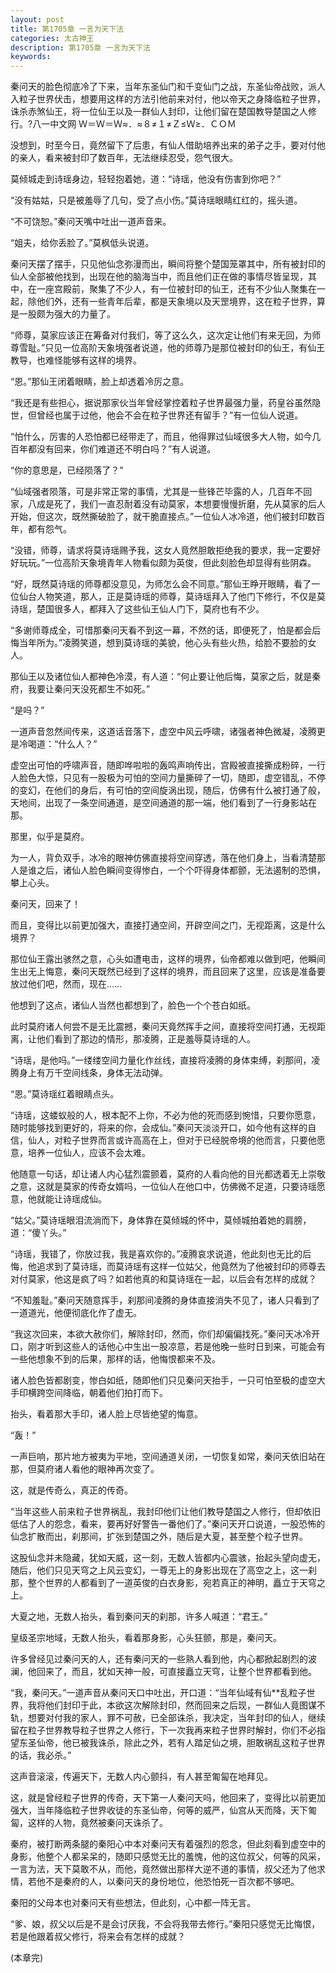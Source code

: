 ```yaml
---
layout: post
title: 第1705章 一言为天下法
categories: 太古神王
description: 第1705章 一言为天下法
keywords:
---
```


秦问天的脸色彻底冷了下来，当年东圣仙门和千变仙门之战，东圣仙帝战败，派人入粒子世界伏击，想要用这样的方法引他前来对付，他以帝天之身降临粒子世界，诛杀赤煞仙王，将一位仙王以及一群仙人封印，让他们留在楚国教导楚国之人修行。?八一中文网  Ｗ＝Ｗ＝Ｗ≈．≈８≠１≠Ｚ≤Ｗ≥．ＣＯＭ

没想到，时至今日，竟然留下了后患，有仙人借助培养出来的弟子之手，要对付他的亲人，看来被封印了数百年，无法继续忍受，怨气很大。

莫倾城走到诗瑶身边，轻轻抱着她，道：“诗瑶，他没有伤害到你吧？”

“没有姑姑，只是被羞辱了几句，受了点小伤。”莫诗瑶眼睛红红的，摇头道。

“不可饶恕。”秦问天嘴中吐出一道声音来。

“姐夫，给你丢脸了。”莫枫低头说道。

秦问天摆了摆手，只见他仙念弥漫而出，瞬间将整个楚国笼罩其中，所有被封印的仙人全部被他找到，出现在他的脑海当中，而且他们正在做的事情尽皆呈现，其中，在一座宫殿前，聚集了不少人，有一位被封印的仙王，还有不少仙人聚集在一起，除他们外，还有一些青年后辈，都是天象境以及天罡境界，这在粒子世界，算是一股颇为强大的力量了。

“师尊，莫家应该正在筹备对付我们，等了这么久，这次定让他们有来无回，为师尊雪耻。”只见一位高阶天象境强者说道，他的师尊乃是那位被封印的仙王，有仙王教导，也难怪能够有这样的境界。

“恩。”那仙王闭着眼睛，脸上却透着冷厉之意。

“我还是有些担心，据说那家伙当年曾经掌控着粒子世界最强力量，药皇谷虽然隐世，但曾经也属于过他，他会不会在粒子世界还有留手？”有一位仙人说道。

“怕什么，厉害的人恐怕都已经带走了，而且，他得罪过仙域很多大人物，如今几百年都没有回来，你们难道还不明白吗？”有人说道。

“你的意思是，已经陨落了？”

“仙域强者陨落，可是非常正常的事情，尤其是一些锋芒毕露的人，几百年不回家，八成是死了，我们一直忍耐着没有动莫家，本想要慢慢折磨，先从莫家的后人开始，但这次，既然撕破脸了，就干脆直接点。”一位仙人冰冷道，他们被封印数百年，都有怨气。

“没错，师尊，请求将莫诗瑶赐予我，这女人竟然胆敢拒绝我的要求，我一定要好好玩玩。”一位高阶天象境青年人物看似颇为英俊，但此刻脸色却显得有些阴森。

“好，既然莫诗瑶的师尊都没意见，为师怎么会不同意。”那仙王睁开眼睛，看了一位仙台人物笑道，那人，正是莫诗瑶的师尊，莫诗瑶拜入了他门下修行，不仅是莫诗瑶，楚国很多人，都拜入了这些仙王仙人门下，莫府也有不少。

“多谢师尊成全，可惜那秦问天看不到这一幕，不然的话，即便死了，怕是都会后悔当年所为。”凌腾笑道，想到莫诗瑶的美貌，他心头有些火热，给脸不要脸的女人。

那仙王以及诸位仙人都神色冷漠，有人道：“何止要让他后悔，莫家之后，就是秦府，我要让秦问天没死都生不如死。”

“是吗？”

一道声音忽然间传来，这道话音落下，虚空中风云呼啸，诸强者神色微凝，凌腾更是冷喝道：“什么人？”

虚空出可怕的呼啸声音，随即哗啦啦的轰鸣声响传出，宫殿被直接撕成粉碎，一行人脸色大惊，只见有一股极为可怕的空间力量撕碎了一切，随即，虚空错乱，不停的变幻，在他们的身后，有可怕的空间旋涡出现，随后，仿佛有什么被打通了般，天地间，出现了一条空间通道，是空间通道的那一端，他们看到了一行身影站在那。

那里，似乎是莫府。

为一人，背负双手，冰冷的眼神仿佛直接将空间穿透，落在他们身上，当看清楚那人是谁之后，诸仙人脸色瞬间变得惨白，一个个吓得身体都颤，无法遏制的恐惧，攀上心头。

秦问天，回来了！

而且，变得比以前更加强大，直接打通空间，开辟空间之门，无视距离，这是什么境界？

那位仙王露出骇然之意，心头如遭电击，这样的境界，仙帝都难以做到吧，他瞬间生出无上悔意，秦问天既然已经到了这样的境界，而且回来了这里，应该是准备要放过他们吧，然而，现在……

他想到了这点，诸仙人当然也都想到了，脸色一个个苍白如纸。

此时莫府诸人何尝不是无比震撼，秦问天竟然挥手之间，直接将空间打通，无视距离，让他们看到了那边的情形，那凌腾，正是羞辱莫诗瑶的人。

“诗瑶，是他吗。”一缕缕空间力量化作丝线，直接将凌腾的身体束缚，刹那间，凌腾身上有万千空间线条，身体无法动弹。

“恩。”莫诗瑶红着眼睛点头。

“诗瑶，这蝼蚁般的人，根本配不上你，不必为他的死而感到惋惜，只要你愿意，随时能够找到更好的，将来的你，会成仙。”秦问天淡淡开口，如今他有这样的自信，仙人，对粒子世界而言或许高高在上，但对于已经脱帝境的他而言，只要他愿意，培养一位仙人，应该不会太难。

他随意一句话，却让诸人内心猛烈震颤着，莫府的人看向他的目光都透着无上崇敬之意，这就是莫家的传奇女婿吗，一位仙人在他口中，仿佛微不足道，只要诗瑶愿意，他就能让诗瑶成仙。

“姑父。”莫诗瑶眼泪流淌而下，身体靠在莫倾城的怀中，莫倾城拍着她的肩膀，道：“傻丫头。”

“诗瑶，我错了，你放过我，我是喜欢你的。”凌腾哀求说道，他此刻也无比的后悔，他追求到了莫诗瑶，而莫诗瑶有这样一位姑父，他竟然为了他被封印的师尊去对付莫家，他这是疯了吗？如若他真的和莫诗瑶在一起，以后会有怎样的成就？

“不知羞耻。”秦问天随意挥手，刹那间凌腾的身体直接消失不见了，诸人只看到了一道道光，他便彻底化作了虚无。

“我这次回来，本欲大赦你们，解除封印，然而，你们却偏偏找死。”秦问天冰冷开口，刚才听到这些人的话他心中生出一股凉意，若是他晚一些时日到来，可能会有一些他想象不到的后果，那样的话，他悔恨都来不及。

诸人脸色皆都剧变，惨白如纸，随即他们只见秦问天抬手，一只可怕至极的虚空大手印横跨空间降临，朝着他们拍打而下。

抬头，看着那大手印，诸人脸上尽皆绝望的悔意。

“轰！”

一声巨响，那片地方被夷为平地，空间通道关闭，一切恢复如常，秦问天依旧站在那，但莫府诸人看他的眼神再次变了。

这，就是传奇么，真正的传奇。

“当年这些人前来粒子世界祸乱，我封印他们让他们教导楚国之人修行，但却依旧低估了人的怨念，看来，要再好好警告一番他们了。”秦问天开口说道，一股恐怖的仙念扩散而出，刹那间，扩张到楚国之外，随后是大夏，甚至整个粒子世界。

这股仙念并未隐藏，犹如天威，这一刻，无数人皆都内心震骇，抬起头望向虚无，随后，他们只见天穹之上风云变幻，一尊无上的身影出现在了高空之上，这一刹那，整个世界的人都看到了一道英俊的白衣身影，宛若真正的神明，矗立于天穹之上。

大夏之地，无数人抬头，看到秦问天的刹那，许多人喊道：“君王。”

皇级圣宗地域，无数人抬头，看着那身影，心头狂颤，那是，秦问天。

许多曾经见过秦问天的人，还有秦问天的一些熟人看到他，内心都掀起剧烈的波澜，他回来了，而且，犹如天神一般，可直接矗立天穹，让整个世界都看到他。

“我，秦问天。”一道声音从秦问天口中吐出，开口道：“当年仙域有仙**乱粒子世界，我将他们封印于此，本欲这次解除封印，然而回来之后现，一群仙人竟图谋不轨，想要对付我的家人，罪不可赦，已全部诛杀，我决定，当年封印的仙人，继续留在粒子世界教导粒子世界之人修行，下一次我再来粒子世界时解封，你们不必指望东圣仙帝，他已被我诛杀，除此之外，若有人踏足仙之境，胆敢祸乱这粒子世界的话，我必杀。”

这声音滚滚，传遍天下，无数人内心颤抖，有人甚至匍匐在地拜见。

这，就是曾经粒子世界的传奇，天下第一人秦问天吗，他回来了，变得比以前更加强大，当年降临粒子世界收徒的东圣仙帝，何等的威严，仙宫从天而降，天下匍匐，这样的人物，竟然被秦问天诛杀了。

秦府，被打断两条腿的秦阳心中本对秦问天有着强烈的怨念，但此刻看到虚空中的身影，他整个人都呆呆的，随即只感觉无比的羞愧，他的这位叔父，何等的风采，一言为法，天下莫敢不从，而他，竟然做出那样大逆不道的事情，叔父还为了他求情，若他不是秦府的人，以秦问天的身份地位，他恐怕死一百次都不够吧。

秦阳的父母本也对秦问天有些想法，但此刻，心中都一阵无言。

“爹、娘，叔父以后是不是会讨厌我，不会将我带去修行。”秦阳只感觉无比悔恨，若是他跟着叔父修行，将来会有怎样的成就？

(本章完)
